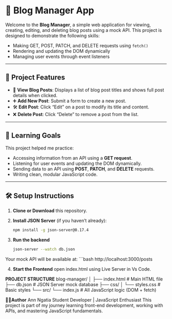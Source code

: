 # 📝 Blog Manager App

Welcome to the **Blog Manager**, a simple web application for viewing, creating, editing, and deleting blog posts using a mock API. This project is designed to demonstrate the following skills:

- Making GET, POST, PATCH, and DELETE requests using `fetch()`
- Rendering and updating the DOM dynamically
- Managing user events through event listeners

---

## 🚀 Project Features

- 📄 **View Blog Posts**: Displays a list of blog post titles and shows full post details when clicked.
- ➕ **Add New Post**: Submit a form to create a new post.
- 🛠️ **Edit Post**: Click “Edit” on a post to modify its title and content.
- ❌ **Delete Post**: Click “Delete” to remove a post from the list.

---

## 🧠 Learning Goals

This project helped me practice:

- Accessing information from an API using a **GET request**.
- Listening for user events and updating the DOM dynamically.
- Sending data to an API using **POST**, **PATCH**, and **DELETE** requests.
- Writing clean, modular JavaScript code.

---

## 🛠️ Setup Instructions

1. **Clone or Download** this repository.

2. **Install JSON Server** (if you haven’t already):
   ```bash
   npm install -g json-server@0.17.4

3. **Run the backend**
    ```bash
    json-server --watch db.json
Your mock API will be available at:
     ```bash
     http://localhost:3000/posts
     
4. **Start the Frontend**
 open index.html using Live Server in Vs Code.

 **PROJECT STRUCTURE**
blog-manager/
│
├── index.html              # Main HTML file
├── db.json                 # JSON Server mock database
├── css/
│   └── styles.css          # Basic styles
└── src/
    └── index.js            # All JavaScript logic (DOM + fetch)

🙋‍♀️**Author**
Ann Ngatia
Student Developer | JavaScript Enthusiast
This project is part of my journey learning front-end development, working with APIs, and mastering JavaScript fundamentals.



 